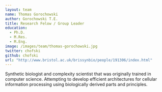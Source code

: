 ```yaml
---
layout: team
name: Thomas Gorochowski
author: Gorochowski T.E.
title: Research Felow / Group Leader
education:
  - Ph.D.
  - M.Res.
  - M.Eng.
image: /images/team/thomas-gorochowski.jpg
twitter: chofski
github: chofski
url: "http://www.bristol.ac.uk/brissynbio/people/191306/index.html"
---
```

Synthetic biologist and complexity scientist that was originally trained in computer science. Attempting to develop efficient architectures for cellular information processing using biologically derived parts and principles.